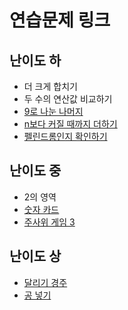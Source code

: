 # 연습문제 링크

## 난이도 하

- 더 크게 합치기
- 두 수의 연산값 비교하기
- [9로 나눈 나머지](../programmers/Solution181914.java)
- [n보다 커질 때까지 더하기](../programmers/Solution181884.java)
- [펠린드롬인지 확인하기](../boj/Main10988.java)

## 난이도 중

- 2의 영역
- [숫자 카드](../boj/Main10815.java)
- [주사위 게임 3](../programmers/Solution181916.java)

## 난이도 상

- [달리기 경주](../programmers/Solution178871.java)
- [공 넣기](../boj/Main10810.java)

